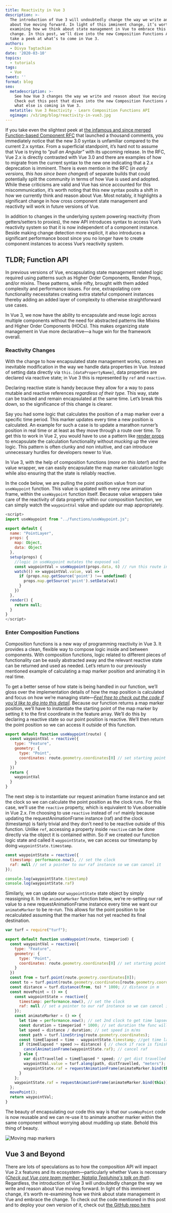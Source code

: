 ```yaml
---
title: Reactivity in Vue 3
description: >-
  The introduction of Vue 3 will undoubtedly change the way we write and reason
  about Vue moving forward. In light of this imminent change, it’s worth
  examining how we think about state management in Vue to embrace this upcoming
  change. In this post, we’ll dive into the new Composition Functions API and
  take a peek at what’s to come in Vue 3. 
authors:
  - Divya Tagtachian
date: '2020-03-10'
topics:
  - tutorials
tags:
  - Vue
tweet: ''
format: blog
seo:
  metadescription: >-
    See how Vue 3 changes the way we write and reason about Vue moving forward.
    Check out this post that dives into the new Composition Functions API and
    what else is coming in Vue 3.
  metatitle: Vue 3 Reactivity - Learn Composition Functions API
  ogimage: /v3/img/blog/reactivity-in-vue3.jpg
---
```

If you take even the slightest peek at [the infamous and since merged Function-based Component RFC](https://github.com/vuejs/rfcs/pull/42) that launched a thousand comments, you immediately notice that the new 3.0 syntax is unfamiliar compared to the current 2.x syntax. From a superficial standpoint, it’s hard not to assume that Vue is trying to “*pull an Angular”* with its upcoming release. In the RFC, Vue 2.x is directly contrasted with Vue 3.0 and there are examples of how to migrate from the current syntax to the new one indicating that a 2.x deprecation is imminent. There is even mention in the RFC (*in early versions, this has since been changed*) of separate builds that could potentially split the community in terms of how Vue is used and adopted. While these criticisms are valid and Vue has since accounted for this miscommunication, it’s worth noting that this new syntax posits a shift in how we currently think and reason about Vue. Most notably, it highlights a significant change in how cross component state management and reactivity will work in future versions of Vue.

In addition to changes in the underlying system powering reactivity (from getters/setters to proxies), the new API introduces syntax to access Vue’s reactivity system so that it is now independent of a component instance. Beside making change detection more explicit, it also introduces a significant performance boost since you no longer have to create component instances to access Vue’s reactivity system.

## TLDR; Function API

In previous versions of Vue, encapsulating state management related logic required using patterns such as Higher Order Components, Render Props, and/or mixins. These patterns, while nifty, brought with them added complexity and performance issues. For one, extrapolating core functionality necessitates creating extra stateful component instances thereby adding an added layer of complexity to otherwise straightforward use cases.

In Vue 3, we now have the ability to encapsulate and reuse logic across multiple components without the need for abstracted patterns like Mixins and Higher Order Components (HOCs). This makes organizing state management in Vue more declarative—a huge win for the framework overall.

### Reactivity Changes
With the change to how encapsulated state management works, comes an inevitable modification in the way we handle data properties in Vue. Instead of setting data directly via `this.[dataPropertyName]`, data properties are declared via reactive state; in Vue 3 this is represented by `ref` and `reactive`. 

Declaring reactive state is handy because they allow for a way to pass mutable and reactive references *regardless of their type.* This way, state can be tracked and remain encapsulated at the same time. Let’s break this down, so the significance of this change is clearer.

Say you had some logic that calculates the position of a map marker over a specific time period. This marker updates every time a new position is calculated. An example for such a case is to update a marathon runner’s position in real time or at least as they move through a route over time. To get this to work in Vue 2, you would have to use a pattern like [render props](https://vuejsdevelopers.com/2018/01/15/vue-js-render-props/) to encapsulate the calculation functionality without *mucking up* the view logic. This pattern is often clunky and non intuitive, and can introduce unnecessary hurdles for developers newer to Vue.

In Vue 3, with the help of composition functions (*more on this later!*) and the value wrapper, we can easily encapsulate the map marker calculation logic while also ensuring that the state is reliably reactive. 

In the code below, we are pulling the point position value from our `useWaypoint` function. This value is updated with every new animation frame, within the `useWaypoint` function itself. Because value wrappers take care of the reactivity of data property within our composition function, we can simply watch the `waypointVal` value and update our map appropriately. 

```js
<script>
import useWaypoint from "../functions/useWaypoint.js";

export default {
  name: "PointLayer",
  props: {
    map: Object,
    data: Object
  },
  setup(props) {
    //logic in useWaypoint mutates the exposed val
    const waypointVal = useWaypoint(props.data, 6) // run this route in 6 seconds
    watch(() => waypointVal.value, val => {
      if (props.map.getSource('point') !== undefined) {
        props.map.getSource('point').setData(val)
      }
    })
  },
  render() {
    return null;
  }
}
</script>
```

### Enter Composition Functions
Composition functions is a new way of programming reactivity in Vue 3. It provides a clean, flexible way to compose logic inside and between components. With composition functions, logic related to different pieces of functionality can be easily abstracted away and the relevant reactive state can be returned and used as needed. Let’s return to our previously mentioned example of calculating a map marker position and animating it in real time. 

To get a better sense of how state is being handled in our function, we’ll gloss over the implementation details of how the map position is calculated and focus on how we’re managing state—[*Feel free to check out the code if you’d like to dig into this detail*](https://github.com/shortdiv/vue-three/blob/master/src/functions/useWaypoint.js)*.* Because our function returns a map marker position, we’ll have to instantiate the starting point of the map marker by setting it to the first coordinate in the feature array. We’ll do this by declaring a reactive state so our point position is reactive. We’ll then return the point position so we can access it outside of this function.  

```js
export default function useWaypoint(route) {
  const waypointVal = reactive({
    type: "Feature",
    geometry: {
      type: "Point",
      coordinates: route.geometry.coordinates[0] // set starting point
    }
  })
  return {
    waypointVal
  }
}
```

The next step is to instantiate our request animation frame instance and set the clock so we can calculate the point position as the clock runs. For this case, we’ll use the `reactive` property, which is equivalent to Vue.observable in Vue 2.x. I’m choosing to use `reactive` instead of `ref` mainly because updating the requestAnimationFrame instance (raf) and the clock (timestamp) is fairly trivial and they don’t need to be reactive outside of this function. Unlike `ref`, accessing a property inside `reactive` can be done directly via the object it is contained within. So if we created our function logic state and called it `waypointState`, we can access our timestamp by doing `waypointState.timestamp`. 

```js
const waypointState = reactive({
  timestamp: performance.now(), // set the clock
  raf: null // set a pointer to our raf instance so we can cancel it
});

console.log(waypointState.timestamp)
console.log(waypointState.raf)
```

Similarly, we can update our `waypointState` state object by simply reassigning it. In the `animateMarker` function below, we’re re-setting our raf value to a new requestAnimationFrame instance every time we want our `animateMarker` to be re-run. This allows for the point position to be recalculated assuming that the marker has not yet reached its final destination.

```js
var turf = require("turf");

export default function useWaypoint(route, timeperiod) {
  const waypointVal = reactive({
    type: "Feature",
    geometry: {
      type: "Point",
      coordinates: route.geometry.coordinates[0] // set starting point
    }
  })
  const from = turf.point(route.geometry.coordinates[0]);
  const to = turf.point(route.geometry.coordinates[route.geometry.coordinates.length - 1]);
  const distance = turf.distance(from, to) * 1000; // distance in m
  const movePoint = () => {
    const waypointState = reactive({
      timestamp: performance.now(), // set the clock
      raf: null // set a pointer to our raf instance so we can cancel it
    });
    const animateMarker = () => {
      let time = performance.now(); // set 2nd clock to get time lapsed from 1st clock
      const duration = timeperiod * 1000; // set duration the func will run for
      let speed = distance / duration; // set speed in m/ms
      const path = turf.lineString(route.geometry.coordinates); 
      const timeElapsed = time - waypointState.timestamp; //get time lapsed
      if (timeElapsed * speed >= distance) { // check if race is finished
        cancelAnimationFrame(waypointState.raf); // cancel raf
      } else {
        var distTravelled = timeElapsed * speed; // get dist travelled 
        waypointVal.value = turf.along(path, distTravelled, "meters"); // get position
        waypointState.raf = requestAnimationFrame(animateMarker.bind(this)); //update raf
      }
    };
    waypointState.raf = requestAnimationFrame(animateMarker.bind(this)); // set raf
  };
  movePoint();
  return waypointVal;
}
```

The beauty of encapsulating our code this way is that our `useWayPoint` code is now reusable and we can re-use it to animate another marker within the same component without worrying about muddling up state. Behold this thing of beauty. 


![Moving map markers](https://media.giphy.com/media/el6zkATUwaqac8mt3c/giphy.gif)

## Vue 3 and Beyond

There are lots of speculations as to how the composition API will impact Vue 2.x features and its ecosystem—particularly whether Vuex is necessary (*[Check out Vue core team member, Natalia Tepluhina's talk on that](https://speakerdeck.com/ntepluhina/you-might-not-need-vuex)*). Regardless, the introduction of Vue 3 will undoubtedly change the way we write and reason about Vue moving forward. In light of this imminent change, it’s worth re-examining how we think about state management in Vue and embrace the change. To check out the code mentioned in this post and to deploy your own version of it, check out [the GitHub repo here](https://github.com/shortdiv/vue-three/)
